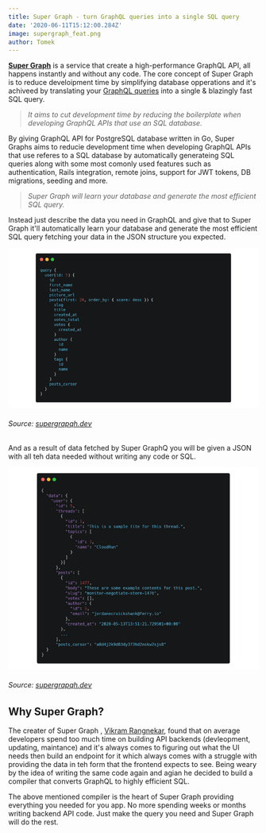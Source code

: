 ```yaml
---
title: Super Graph - turn GraphQL queries into a single SQL query
date: '2020-06-11T15:12:00.284Z'
image: supergraph_feat.png
author: Tomek
---
```



**[Super Graph](https://supergraph.dev/docs/home)** is a service that create a high-performance GraphQL API, all happens instantly and without any code. The core concept of Super Graph is to reduce develoipment time by  simplifying database opperations and it's achiveed by translating your [GraphQL queries](https://graphql.org/learn/queries/)  into a single & blazingly fast SQL query.

>*It aims to cut development time by reducing the boilerplate when developing GraphQL APIs that use an SQL database.* 

By giving GraphQL API for PostgreSQL database written in Go, Super Graphs aims to reducie development time when developing GraphQL APIs that use referes to a SQL database by automatically generateing SQL queries along with some most comonly used features such as authentication, Rails integration, remote joins, support for JWT tokens, DB migrations, seeding and more.


>*Super Graph will learn your database and generate the most efficient SQL query.*

Instead just describe the data you need in GraphQL and give that to Super Graph it'll automatically learn your database and generate the most efficient SQL query fetching your data in the JSON structure you expected.

![GraphQL query](graphql.png)
###### Source: [supergrapqh.dev](https://supergraph.dev/docs/home)

And as a result of data fetched by Super GraphQ you will be given a JSON with all teh data needed without writing any code or SQL.

![Data fecthed from GraphQL from previous picture](data.png)
###### Source: [supergrapqh.dev](https://supergraph.dev/docs/home)

## Why Super Graph?

The creater of Super Graph , [Vikram Rangnekar](https://twitter.com/dosco), found that on average developers spend too much time on building API backends (devleopment, updating, maintance) and it's always comes to figuring out what the UI needs then build an endpoint for it which always comes with a struggle with providing the data in teh form that the frontend expects to see. Being weary by the idea of writing the same code again and agian he decided to build a compiler that converts GraphQL to highly efficient SQL.

The above mentioned compiler is the heart of Super Graph providing everything you needed for you app. No more spending weeks or months writing backend API code. Just make the query you need and Super Graph will do the rest.
